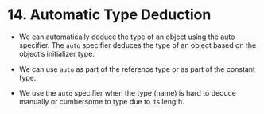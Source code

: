 # 14. Automatic Type Deduction

- We can automatically deduce the type of an object using the auto specifier. The `auto` specifier deduces the type of an object based on the object’s initializer type.
- We can use `auto` as part of the reference type or as part of the constant type.

- We use the `auto` specifier when the type (name) is hard to deduce manually or cumbersome to type due to its length.